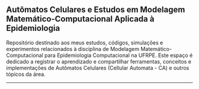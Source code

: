 ## Autômatos Celulares e Estudos em Modelagem Matemático-Computacional Aplicada à Epidemiologia
Repositório destinado aos meus estudos, códigos, simulações e experimentos relacionados à disciplina de Modelagem Matemático-Computacional para Epidemiologia Computacional na UFRPE. Este espaço é dedicado a registrar o aprendizado e compartilhar ferramentas, conceitos e implementações de Autômatos Celulares (Cellular Automata - CA) e outros tópicos da área.

--- 
